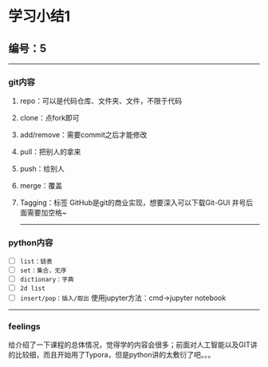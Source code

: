 # 学习小结1

## 编号：5

------

### git内容
1. repo：可以是代码仓库、文件夹、文件，不限于代码

2. clone：点fork即可

3. add/remove：需要commit之后才能修改

4. pull：把别人的拿来

5. push：给别人

6. merge：覆盖

7. Tagging：标签
   GitHub是git的商业实现，想要深入可以下载Git-GUI
   井号后面需要加空格~
   
   ------
   
### python内容
- [ ] `list：链表`
- [ ]  `set：集合，无序`
- [ ]  `dictionary：字典`
- [ ]  `2d list`
- [ ]  `insert/pop：插入/取出`
  使用jupyter方法：cmd->jupyter notebook
  
  ------
  
### feelings
给介绍了一下课程的总体情况，觉得学的内容会很多；前面对人工智能以及GIT讲的比较细，而且开始用了Typora，但是python讲的太敷衍了吧。。。